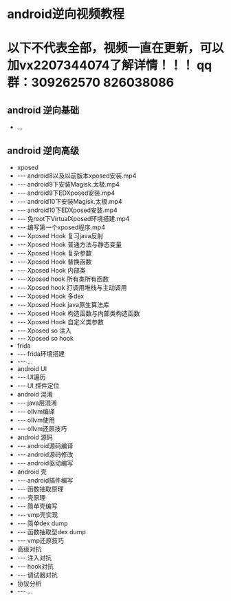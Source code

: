 # android逆向视频教程
# 以下不代表全部，视频一直在更新，可以加vx2207344074了解详情！！！ qq群：309262570 826038086
## android 逆向基础
* ...
## android 逆向高级
* xposed 
* --- android8以及以前版本xposed安装.mp4
* --- android9下安装Magisk.太极.mp4
* --- android9下EDXposed安装.mp4
* --- android10下安装Magisk.太极.mp4
* --- android10下EDXposed安装.mp4
* --- 免root下VirtualXposed环境搭建.mp4
* --- 编写第一个xposed程序.mp4
* --- Xposed Hook 复习java反射
* --- Xposed Hook 普通方法与静态变量
* --- Xposed Hook 复杂参数
* --- Xposed Hook 替换函数
* --- Xposed Hook 内部类
* --- Xposed hook 所有类所有函数 
* --- Xposed hook 打调用堆栈与主动调用
* --- Xposed Hook 多dex
* --- Xposed Hook java原生算法库
* --- Xposed Hook 构造函数与内部类构造函数
* --- Xposed Hook 自定义类参数
* --- Xposed so 注入
* --- Xposed so hook
* frida
* --- frida环境搭建
* --- ...
* android UI
* --- UI遍历
* --- UI 控件定位
* android 混淆
* --- java层混淆
* --- ollvm编译
* --- ollvm使用
* --- ollvm还原技巧
* android 源码
* --- android源码编译
* --- android源码修改
* --- android驱动编写
* android 壳
* --- android插件编写
* --- 函数抽取原理
* --- 壳原理
* --- 简单壳编写
* --- vmp壳实现
* --- 简单dex dump
* --- 函数抽取型dex dump
* --- vmp还原技巧
* 高级对抗
* --- 注入对抗
* --- hook对抗
* --- 调试器对抗
* 协议分析
* --- ...
